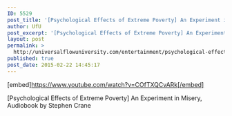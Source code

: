 ```yaml
---
ID: 5529
post_title: '[Psychological Effects of Extreme Poverty] An Experiment in Misery, Audiobook'
author: UfU
post_excerpt: '[Psychological Effects of Extreme Poverty] An Experiment in Misery, Audiobook by Stephen Crane'
layout: post
permalink: >
  http://universalflowuniversity.com/entertainment/psychological-effects-of-extreme-poverty-an-experiment-in-misery-audiobook/
published: true
post_date: 2015-02-22 14:45:17
---
```

[embed]https://www.youtube.com/watch?v=COfTXQCvARk[/embed]<br>
<p>[Psychological Effects of Extreme Poverty] An Experiment in Misery, Audiobook by Stephen Crane</p>